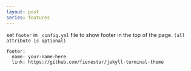 ```yaml
---
layout: post
series: features
---
```


set `footer` in `_config.yml` file to show footer in the top of the page.
`(all attribute is optional)`

```
footer:
  name: your-name-here
  link: https://github.com/fienestar/jekyll-terminal-theme
```